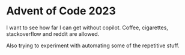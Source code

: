 # Advent of Code 2023

I want to see how far I can get without copilot.
Coffee, cigarettes, stackoverflow and reddit are allowed.

Also trying to experiment with automating some of the repetitive stuff.

